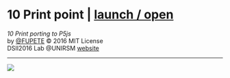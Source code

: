 
# 10 Print point | [launch / open](http://dsii-2016-unirsm.github.io/p5/10print/alex)
_10 Print porting to P5js_                        
by [@FUPETE](http://www.twitter.com/fupete) © 2016 MIT License  
DSII2016 Lab @UNIRSM [website](dsii-2016-unirsm.github.io)

----

![](http://i.imgur.com/tsXXqk8.png?1) 

